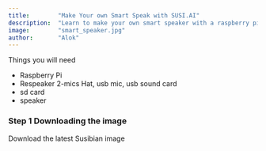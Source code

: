 ```yaml
---
title:        "Make Your own Smart Speak with SUSI.AI"
description:  "Learn to make your own smart speaker with a raspberry pi"
image:        "smart_speaker.jpg"
author:       "Alok"
---
```


Things you will need
- Raspberry Pi
- Respeaker 2-mics Hat, usb mic, usb sound card
- sd card
- speaker

### Step 1 Downloading the image
Download the latest Susibian image
